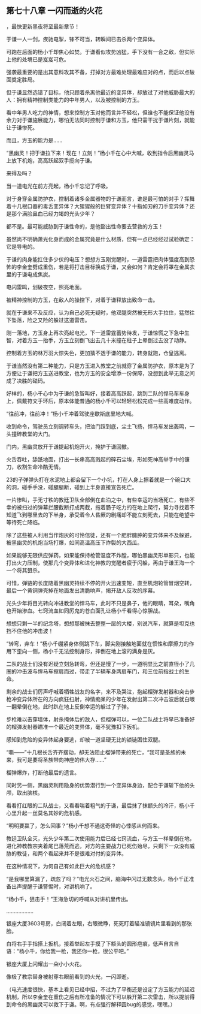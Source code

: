 ## 第七十八章 一闪而逝的火花
，最快更新黑夜将至最新章节！

于谦一人一剑，疾驰电掣，锋不可当，转瞬间已击杀两个变异体。

可跑在后面的杨小千却焦心如焚。于谦看似攻势凶猛，手下没有一合之敌，但实际上他的处境已是岌岌可危。

强袭最重要的是出其意料攻其不备，打掉对方最难处理最难应对的点，而后以点破面奠定胜局。

但于谦显然选错了目标，他只顾着杀离他最近的变异体，却放过了对他威胁最大的人：拥有精神控制类能力的中年男人，以及被控制的方玉。

看中年男人吃力的神情，想来控制方玉对他而言并不轻松，但谁也不能保证他没有余力对于谦施展能力，哪怕无法同时控制于谦和方玉，他只需干扰于谦片刻，就能让于谦惨死。

而且，方玉的能力是……

“黑幽灵！把于谦拉下来！现在！立刻！”杨小千在心中大喊，收到指令后黑幽灵马上放下机炮，高高跃起双手揽向于谦。

来得及吗？

当一道电光在前方亮起，杨小千忘记了呼吸。

对于身穿金属防护衣，控制着诸多金属器物的于谦而言，谁是最可怕的对手？挥舞着十几根口器的毒舌变异体？大猩猩般的巨臂变异体？十指如刃的刀手变异体？还是那个满脸鼻血已经力竭的光头少年？

都不是。最可能威胁到于谦性命的，是他豁出性命要去营救的方玉！

虽然尚不明确萧光化身而成的金属究竟是什么材质，但有一点已经经过试验确定：它是导电的。

于谦的肉身能扛住多少伏的电压？想想方玉刚觉醒时，一道雷霆把肉体强度高到恐怖的李金奎劈成重伤，若是将打击目标换成于谦，又会如何？肯定会将罩在金属衣里的于谦电成焦炭。

电闪雷鸣，划破夜空，照亮地面。

被精神控制的方玉，在敌人的操控下，对着于谦释放出致命一击。

就在于谦来不及反应，认为自己必死无疑时，他双腿突然被无形大手拉住，猛然往下坠落，险之又险的躲过这道雷击。

刚一落地，方玉身上再次亮起电光，下一道雷霆蓄势待发，于谦惊慌之下急中生智，对着方玉一抬手，方玉立刻倒飞出去几十米撞在柱子上晕倒过去没了动静。

控制着方玉的林万羽大惊失色，更加猜不透于谦的能力，转身就跑，仓皇逃离。

于谦当然没有第二种能力，只是方玉进入教堂之前就穿了金属防护衣，原本是为了方便让于谦把方玉送进教堂，也为方玉的安全增添一份保障，没想到此举无意之间成了决胜的砝码。

好样的，杨小千心中为于谦的急智叫好，接着高高跃起，跳到二队的悍马车车身上，佩戴符文手环后，原本体能普通的杨小千可以轻轻松松完成一些高难度动作。

“往前冲，往前冲！”杨小千冲着驾驶座歇斯底里地大喊。

收到命令，驾驶员立刻调转车头，把油门踩到底，尘土飞扬，悍马车发出轰鸣，一头撞碎教堂的大门。

门内，黑幽灵放开于谦提起机炮开火，掩护于谦回撤。

火舌吞吐，舔舐地面，打出一长串高高溅起的碎石尘埃，形如死神高举手中的镰刀，收割生命冷酷无情。

23的子弹弹头打在水泥地上都会留下一个小坑，打在人身上擦着就是一个碗口大的洞，碰手手没，碰腿腿断，碰到上半身直接宣告死亡。

一片惨叫，手无寸铁的教廷卫队全部倒在血泊之中，有些幸运的当场死亡，有些不幸的被扫过的弹幕拦腰截断打成两截，拖着肠子吃力的在地上爬行，努力寻找着不知道飞到哪里去的下半身，承受着令人昏厥的剧痛却不能立刻死去，只能在绝望中等待死亡降临。

除了这些被人利用当作炮灰的可怜信徒，还有一个肥胖臃肿的变异体来不及躲避，被黑幽灵的机炮当场打爆，如同高温高压下炸裂的大西瓜。

如果能够无限供应弹药，如果能保持枪管温度不炸膛，哪怕黑幽灵形单影只，也能打出火力压制，使那几个变异体和进化神教的觉醒者疲于闪躲，再由于谦王海一个一个将其狙杀。

可惜，弹链的长度随着黑幽灵持续不停的开火迅速变短，直至机炮轮管冒烟空转，最后一个黄铜弹壳掉在地面发出清脆响声，揭开敌人反攻的序幕。

光头少年将目光转向冲进教堂的悍马车，此时不只是鼻子，他的眼睛，耳朵，嘴角也开始渗血。七窍流血如同厉鬼的苍白面孔让杨小千看得心惊胆战。

想想只剩一半的纪念塔，想想那被抹去整整一层的大楼，别说汽车，就算是坦克也挡不住他的冲击波！

“转弯，弃车！”杨小千绷紧身体侧跳下车，脚尖刚接触地面就在惯性和摩擦力的作用下歪向一侧，杨小千无法控制身形，摔倒在地上滚的满身是灰。

二队的战士们没有迟疑立刻急转弯，但还是慢了一步，一道明显比之前直径小了几圈的冲击波与悍马车擦肩而过，带走了半辆车身两扇车门，和三位前指战士的生命。

剩余的战士们厉声呼喊着牺牲战友的名字，来不及哭泣，抱起榴弹发射器和突击步枪冲变异体所在的方向疯狂扫射，神情痴呆的少年在发射出第二次冲击波后就白眼一翻晕倒在地，此时趴在地上反倒幸运的躲过了子弹。

步枪难以击穿墙体，射杀掩体后的敌人，但榴弹可以，一位二队战士将早已准备好的榴弹发射器瞄准一个最近的变异体，毫不犹豫扣下扳机。

感知到危险的变异体起身要逃，却被一道坚硬无比的锁链困住双腿。

“嘶――”十几根长舌齐齐摆动，却无法阻止榴弹带来的死亡，“我可是圣族的未来，我可是要将圣族带向神座的伟大存……”

榴弹爆炸，打断他最后的遗言。

同时另一侧，黑幽灵利用隐身的优势潜行到一个变异体身边，配合于谦斩下他的头颅，取出脑核。

看看打红眼的二队战士，又看看喘着粗气的于谦，最后抹了抹额头的冷汗，杨小千心里升起一丝莫名其妙的危机感。

“明明要赢了，怎么回事？”杨小千想不通这奇怪的心悸感从何而来。

教廷卫队全灭，光头少年第二次使用能力后已经七窍流血，与方玉一样晕倒在地，进化神教教宗夹着尾巴落荒而逃，对方的主要战力已死伤殆尽，只剩下一众没有威胁的教徒，和两个看起来并不是很难对付的变异体。

在这种情况下，为何自己有如此巨大的危机感？

“是我哪里算漏了，疏忽了吗？”电光火石之间，脑海中闪过无数念头，杨小千正准备出声提醒于谦警惕时，对讲机响了。

“杨小千，狙击手！”王海急切的呼喊从对讲机里传出。

………………

银座大厦3603号房，白闭着左眼，右眼微睁，死死盯着瞄准镜镜片里看到的那张脸。

白将右手手指搭上扳机，接着举起左手摸了下额头的圆形疤痕，低声自言自语：“杨小千，你给我一枪，我还你一枪，很公平吧。”

银座大厦上闪耀出一朵小小火花。

像极了教宗替身被射穿右眼前看到的火光，一闪即逝。

（电光速度很快，基本上看见已经中招，不过为了平衡还是设定了方玉能力的延迟机制，所以李金奎在重伤之后有所准备的情况下可以躲开第二次雷击，所以提前得到命令的黑幽灵可以救下于谦。啊，有点强行解释圆bug的感觉，嘿嘿。）

